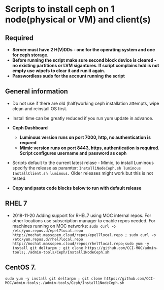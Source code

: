 # Scripts to install ceph on 1 node(physical or VM) and client(s)
## Required
* **Server must have 2 H(V)DDs - one for the operating system and one for ceph storage.**
* **Before running the script make sure second block device is cleared - no existing partitions or LVM sigantures. If script complains hdd is not empty use wipefs to clear it and run it again.**
* **Passwordless sudo for the account running the script**

## General information
* Do not use if there are old (half)working ceph installation attempts, wipe clean and reinstall OS first.
* Install time can be greatly reduced if you run yum update in advance. 
* **Ceph Dashboard**
  - **Luminous version runs on port 7000, http, no authentication is requred**
  - **Mimic version runs on port 8443, https, authentication is required. Script configures username and password as ceph**

* Scripts default to the current latest relase - Mimic, to install Luminous specify the release as paramter:
   ```Install1NodeCeph.sh luminous```
   ```InstallClient.sh luminous.```
Older releases might work but this is not tested.

* **Copy and paste code blocks below to run with default release**

## RHEL 7
* 2018-11-20 Adding support for RHEL7 using MOC internal repos. For other locations use subscription manager to enable repos needed. For machines running on MOC networks: 
```sudo curl -o /etc/yum.repos.d/epel7local.repo http://mochat.massopen.cloud/repos/epel7local.repo ; sudo curl -o /etc/yum.repos.d/rhel7local.repo http://mochat.massopen.cloud/repos/rhel7local.repo;sudo yum -y install git deltarpm ; git clone https://github.com/CCI-MOC/admin-tools;./admin-tools/Ceph/Install1NodeCeph.sh```

## CentOS 7.
```sudo yum -y install git deltarpm ; git clone https://github.com/CCI-MOC/admin-tools;./admin-tools/Ceph/Install1NodeCeph.sh```

